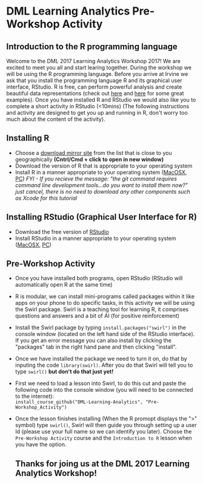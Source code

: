 # DML Learning Analytics Pre-Workshop Activity

## Introduction to the R programming language  

Welcome to the DML 2017 Learning Analytics Workshop 2017! We are excited to meet you all and start learing together. During the workshop we will be using the R programming language. Before you arrive at Irvine we ask that you install the programming language R and its graphical user interface, RStudio. R is free, can perform powerful analysis and create beautiful data representations (check out [here](http://www.r-graph-gallery.com/) and [here](https://learnr.wordpress.com/) for some great examples). Once you have installed R and RStudio we would also like you to complete a short activity in RStudio (<10mins) (The following instructions and activity are designed to get you up and running in R, don't worry too much about the content of the activity).

## Installing R
* Choose a [download mirror site](https://cran.r-project.org/mirrors.html) from the list that is close to you geographically **(Cntrl/Cmd + click to open in new window)** 
* Download the version of R that is appropriate to your operating system
* Install R in a manner appropriate to your operating system ([MacOSX](https://youtu.be/Ywj6yNfc5nM), [PC](https://youtu.be/5ZbjUEg4a1g))
*FYI - If you recieve the message: "the git command requires command line development tools...do you want to install them now?" just cancel, there is no need to download any other components such as Xcode for this tutorial*

## Installing RStudio (Graphical User Interface for R)
* Download the free version of [RStudio](https://www.rstudio.com/products/rstudio/download/)
* Install RStudio in a manner appropriate to your operating system ([MacOSX](https://youtu.be/Ywj6yNfc5nM), [PC](https://youtu.be/5ZbjUEg4a1g))

## Pre-Workshop Activity
* Once you have installed both programs, open RStudio (RStudio will automatically open R at the same time)
* R is modular, we can install mini-programs called packages within it like apps on your phone to do specific tasks, in this activity we will be using the Swirl package. Swirl is a teaching tool for learning R, it comprises questions and answers and a bit of AI (for positive reinforcement)
* Install the Swirl package by typing `install.packages("swirl")` in the console window (located on the left hand side of the RStudio interface). If you get an error message you can also install by clicking the "packages" tab in the right hand pane and then clicking "install".
* Once we have installed the package we need to turn it on, do that by inputing the code `library(swirl)`. After you do that Swirl will tell you to type `swirl()` **but don't do that just yet!**
* First we need to load a lesson into Swirl, to do this cut and paste the following code into the console window (you will need to be connected to the internet):  
`install_course_github("DML-Learning-Analytics", "Pre-Workshop_Activity")`
* Once the lesson finishes installing (When the R promopt displays the ">" symbol) type `swirl()`, Swirl will then guide you through setting up a user Id (please use your full name so we can identify you later). Choose the `Pre-Workshop Activity` course and the `Introduction to R` lesson when you have the option.

  ## Thanks for joing us at the DML 2017 Learning Analytics Workshop!


